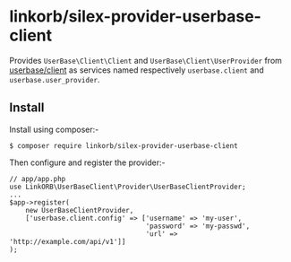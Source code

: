 # linkorb/silex-provider-userbase-client

Provides `UserBase\Client\Client` and `UserBase\Client\UserProvider` from
[userbase/client][] as services named respectively `userbase.client` and
`userbase.user_provider`.


## Install

Install using composer:-

    $ composer require linkorb/silex-provider-userbase-client

Then configure and register the provider:-

    // app/app.php
    use LinkORB\UserBaseClient\Provider\UserBaseClientProvider;
    ...
    $app->register(
        new UserBaseClientProvider,
        ['userbase.client.config' => ['username' => 'my-user',
                                      'password' => 'my-passwd',
                                      'url' => 'http://example.com/api/v1']]
    );


[userbase/client]: <https://github.com/userbase-project/userbase-client-php>
  "userbase/client at GitHub"
